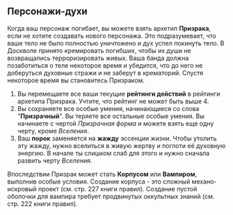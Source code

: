 ## Персонажи-духи

Когда ваш персонаж погибает, вы можете взять архетип **Призрака**, если не хотите создавать нового персонажа. Это подразумевает, что ваше тело не было полностью уничтожено и дух успел покинуть тело. В Доскволе принято кремировать погибших, чтобы их души не возвращались терроризировать живых. Ваша банда должна позаботиться о теле некоторое время и убедится, что до него не доберуться духовные стражи и не заберут в крематорий. Спустя некоторое время вы становитесь Призраком.

1. Вы перемещаете все ваши текущие **рейтинги действий** в рейтинги архетипа Призрака. Учтите, что рейтинг не может быть выше 4.
2. Вы сохраняете все особые умения, начинающиеся со слова "**Призрачный**". Вы теряете все остальные особые умения. Вы начинаете с чертой _Призрачная форма_ и можете взять еще одну черту, кроме _Вселения_.
3. Ваш **порок** заменяется на **жажду** эссенции жизни. Чтобы утолить эту жажду, нужно вселиться в живую жертву и поглоти её духовную энергию. В начале ты слишком слаб для этого и нужно сначала развить черту _Вселения_.

Впоследствии Призрак может стать **Корпусом** или **Вампиром**, выполнив особые условия. Создание корпуса - это сложный механо-искровый проект (см. стр. 227 книги правил). Создание пустой оболочки для вампира требует продвинутых оккультных знаний (см. стр. 222 книги правил).
